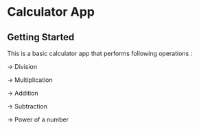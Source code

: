 # Calculator App

## Getting Started

This is a basic calculator app that performs following operations :


->  Division

->  Multiplication


->  Addition


->  Subtraction



->  Power of a number
